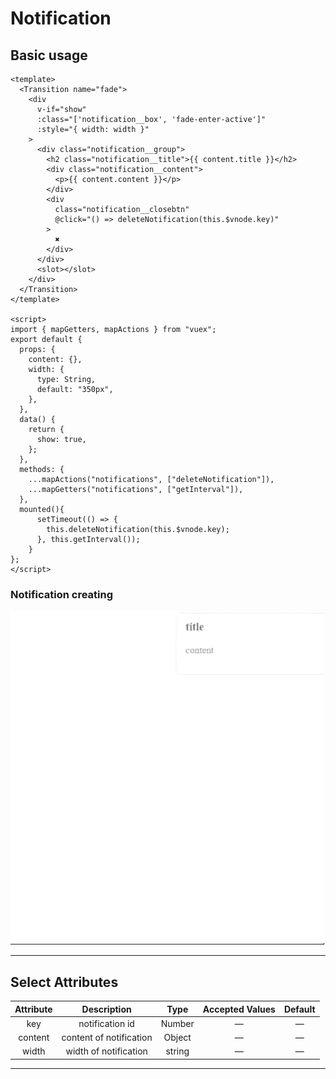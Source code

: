# Notification


## Basic usage
```vue
<template>
  <Transition name="fade">
    <div
      v-if="show"
      :class="['notification__box', 'fade-enter-active']"
      :style="{ width: width }"
    >
      <div class="notification__group">
        <h2 class="notification__title">{{ content.title }}</h2>
        <div class="notification__content">
          <p>{{ content.content }}</p>
        </div>
        <div
          class="notification__closebtn"
          @click="() => deleteNotification(this.$vnode.key)"
        >
          ✖
        </div>
      </div>
      <slot></slot>
    </div>
  </Transition>
</template>

<script>
import { mapGetters, mapActions } from "vuex";
export default {
  props: {
    content: {},
    width: {
      type: String,
      default: "350px",
    },
  },
  data() {
    return {
      show: true,
    };
  },
  methods: {
    ...mapActions("notifications", ["deleteNotification"]),
    ...mapGetters("notifications", ["getInterval"]),
  },
  mounted(){
      setTimeout(() => {
        this.deleteNotification(this.$vnode.key);
      }, this.getInterval());
    }
};
</script>
```
### Notification creating
![Notification creating](DocAssets/30.03.2023_20.55.48_REC.gif)


___
## Select Attributes

|Attribute|Description          | Type   | Accepted Values|  Default|
|:-------:|:-------------------:|:------:|:--------------:|:-------:|
|key  |notification id       |Number |—               |—        |
|content |content of notification|Object|—|— |
|width|width of notification |string|—|— |
___
